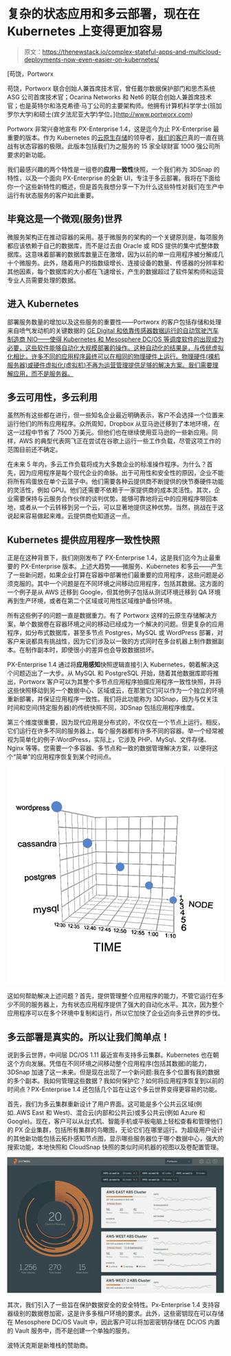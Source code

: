 # 复杂的状态应用和多云部署，现在在 Kubernetes 上变得更加容易

> 原文：<https://thenewstack.io/complex-stateful-apps-and-multicloud-deployments-now-even-easier-on-kubernetes/>

[](http://www.portworx.com)

 [苟饶，Portworx

苟饶，Portworx 联合创始人兼首席技术官，曾任戴尔数据保护部门和思杰系统 ASG 公司首席技术官；Ocarina Networks 和 Net6 的联合创始人兼首席技术官；也是英特尔和洛克希德·马丁公司的主要架构师。他拥有计算机科学学士(班加罗尔大学)和硕士(宾夕法尼亚大学)学位。](http://www.portworx.com) [](http://www.portworx.com)

Portworx 非常兴奋地宣布 PX-Enterprise 1.4，这是迄今为止 PX-Enterprise 最重要的版本。作为 Kubernetes 的[云原生存储](https://portworx.com/cloud-native-storage/)的领导者，[我们的客户](https://portworx.com/customers/)真的一直在挑战有状态容器的极限。此版本包括我们为之服务的 15 家全球财富 1000 强公司所要求的新功能。

我们最感兴趣的两个特性是一组卷的**应用一致性**快照，一个我们称为 3DSnap 的特性，以及一个面向 PX-Enterprise 的全新 UI，专注于多云部署。我将在下面给你一个这些新特性的概述，但是首先我想分享一下为什么这些特性对我们在生产中运行有状态服务的客户如此重要。

## 毕竟这是一个微观(服务)世界

微服务架构正在推动容器的采用。基于微服务的架构的一个关键原则是，每项服务都应该依赖于自己的数据库，而不是过去由 Oracle 或 RDS 提供的集中式整体数据库。这意味着部署的数据库数量正在激增，因为以前的单一应用程序被分解成几十个微服务。此外，随着用户的指数级增长、连接设备的数量、传感器的分辨率和其他因素，每个数据库的大小都在飞速增长，产生的数据超过了软件架构师和运营专业人员需要处理的数据。

## 进入 Kubernetes

部署服务数量的增加以及这些服务的重要性——Portworx 的客户包括存储和处理来自喷气发动机的关键数据的 [GE Digital 和依靠传感器数据运行的自动驾驶汽车制造商 NIO——使得 Kubernetes 和 Mesosphere DC/OS 等调度软件的出现成为必要，这些软件能够自动化大规模部署的操作。这种自动化的结果是，与传统虚拟化相比，许多不同的应用程序最终可以在相同的物理硬件上运行。物理硬件(裸机服务器)或硬件虚拟化(虚拟机)不再为运营管理提供足够的解决方案。我们需要理解应用，而不是服务器。](https://portworx.com/ge-mesosphere-dcos-portworx/)

## 多云可用性，多云利用

虽然所有这些都在进行，但一些知名企业最近明确表示，客户不会选择一个位置来运行他们的所有应用程序。众所周知，Dropbox 从亚马逊迁移到了本地环境，在这一过程中节省了 7500 万美元。但他们也在继续使用亚马逊的一些新应用。同样，AWS 的典型代表网飞正在尝试在谷歌上运行一些工作负载，尽管这项工作的范围目前还不确定。

在未来 5 年内，多云工作负载将成为大多数企业的标准操作程序。为什么？首先，因为应用程序是每个现代企业的命脉。出于可用性和安全性的原因，企业不能将所有鸡蛋放在单个云篮子中。他们需要各种云提供商不断提供的快节奏硬件功能的灵活性，例如 GPU。他们还需要不依赖于一家提供商的成本灵活性。其次，企业需要保持与云服务合作伙伴的谈判优势。能够可靠地将云中的应用程序带回本地，或者从一个云转移到另一个云，可以显著地提供这种优势。当然，挑战在于这说起来容易做起来难。云提供商也知道这一点。

## Kubernetes 提供应用程序一致性快照

正是在这种背景下，我们刚刚发布了 PX-Enterprise 1.4，这是我们迄今为止最重要的 PX-Enterprise 版本。上述大趋势——微服务、Kubernetes 和多云——产生了一些新问题，如果企业打算在容器中部署他们最重要的应用程序，这些问题是必须克服的。其中一个问题是在不同环境之间移动应用程序，包括其数据。这方面的一个例子是从 AWS 迁移到 Google，但其他例子包括从测试环境迁移到 QA 环境再到生产环境，或者在第二个区域或可用性区域维护备份环境。

所有这些例子的问题一直是数据重力。有了 Portworx 这样的云原生存储解决方案，单个数据卷在容器环境之间的移动已经成为一个解决的问题。但更复杂的应用程序，如分布式数据库，甚至多节点 Postgres，MySQL 或 WordPress 部署，对客户来说都具有挑战性，因为它们涉及以一致的方式同时在多台机器上制作数据副本。在制作副本时，即使很小的差异也会导致数据损坏。

PX-Enterprise 1.4 通过将**应用感知**快照逻辑直接引入 Kubernetes，朝着解决这个问题迈出了一大步。从 MySQL 和 PostgreSQL 开始，随着其他数据库即将推出，Portworx 客户可以为其整个多节点应用程序拍摄应用程序一致性快照，并将这些快照移动到另一个数据中心、区域或云，在那里它们可以作为一个独立的环境重新部署，并保证应用程序一致性。我们将此功能称为 3DSnap，因为与仅关注时间和空间(特定服务器)的传统快照不同，3DSnap 包括应用程序维度。

第三个维度很重要，因为现代应用是分布式的，不仅仅在一个节点上运行。相反，它们运行在许多不同的服务器上，每个服务器都有许多不同的容器。举一个经常被视为简单化的例子:WordPress，实际上，它涉及 PHP、MySql、文件存储、Nginx 等等。您需要一个多容器、多节点和一致的数据管理解决方案，以便将这个“简单”的应用程序恢复到某个时间点。

![](img/8a5104c5bb30e6620fb7cd0d0d4850a6.png)

这如何帮助解决上述问题？首先，提供管理整个应用程序的能力，不管它运行在多少不同的服务器上，为有状态应用程序提供了强大的自动化水平。其次，因为整个应用程序可以在多个环境中复制和运行，所以它加快了企业迈向多云世界的步伐。

## 多云部署是真实的。所以让我们简单点！

说到多云世界，中间层 DC/OS 1.11 最近宣布支持多云集群。Kubernetes 也在朝这个方向发展。凭借在不同环境之间移动整个应用程序(包括其数据)的能力，3DSnap 加速了这一未来。但是现在出现了一个新问题:我在多个位置有我的数据的多个副本。我如何管理这些数据？我如何保护它？如何将应用程序恢复到以前的时间点？PX-Enterprise 1.4 还包括几个旨在让这个多云世界变得更容易的功能。

首先，我们为多云集群重新设计了用户界面。这可能是多个公共云区域(例如..AWS East 和 West)、混合云(内部和公共云)或多公共云(例如 Azure 和 Google)。现在，客户可以从台式机、智能手机或平板电脑上轻松查看和管理他们的 PX 企业集群，包括所有集群的鸟瞰图，无论它们在哪里运行。为超级用户设计的其他新功能包括云拓扑感知节点图，显示哪些服务器位于哪个数据中心，强大的搜索功能，本地快照和 CloudSnap 快照的类似时间机器的视图以及卷配置管理。

![](img/354dc88776238592d03f03f83373547a.png)

其次，我们引入了一些旨在保护数据安全的安全特性。Px-Enterprise 1.4 支持容器级别的数据卷加密，这是许多多租户环境的要求。此外，这些密钥现在可以存储在 Mesosphere DC/OS Vault 中，因此客户可以将加密密钥存储在 DC/OS 内置的 Vault 服务中，而不是创建一个单独的服务。

波特沃克斯是新堆栈的赞助商。

<svg xmlns:xlink="http://www.w3.org/1999/xlink" viewBox="0 0 68 31" version="1.1"><title>Group</title> <desc>Created with Sketch.</desc></svg>